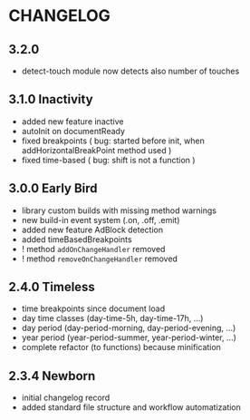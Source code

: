 # CHANGELOG

## 3.2.0
- detect-touch module now detects also number of touches

## 3.1.0 Inactivity
- added new feature inactive
- autoInit on documentReady
- fixed breakpoints ( bug: started before init, when addHorizontalBreakPoint method used )
- fixed time-based ( bug: shift is not a function )

## 3.0.0 Early Bird
- library custom builds with missing method warnings
- new build-in event system (.on, .off, .emit)
- added new feature AdBlock detection
- added timeBasedBreakpoints
- ! method `addOnChangeHandler` removed
- ! method `removeOnChangeHandler` removed

## 2.4.0 Timeless

- time breakpoints since document load
- day time classes (day-time-5h, day-time-17h, ...)
- day period (day-period-morning, day-period-evening, ...)
- year period (year-period-summer, year-period-winter, ...)
- complete refactor (to functions) because minification

## 2.3.4 Newborn

- initial changelog record
- added standard file structure and workflow automatization
